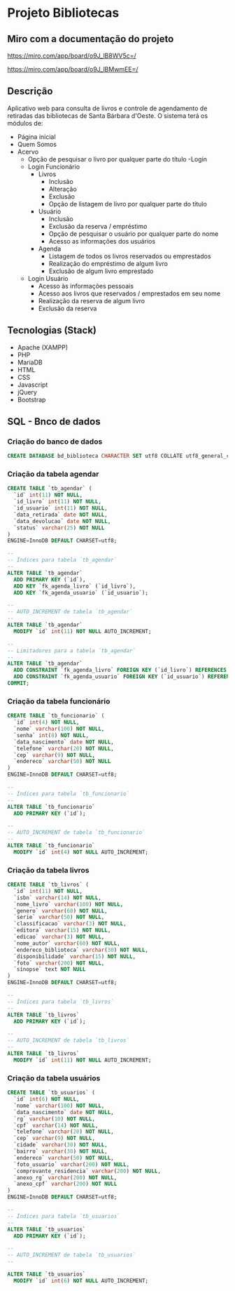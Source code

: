 # Projeto Bibliotecas

## Miro com a documentação do projeto
https://miro.com/app/board/o9J_lB8WV5c=/

https://miro.com/app/board/o9J_lBMwmEE=/

## Descrição
Aplicativo web para consulta de livros e controle de agendamento de retiradas das bibliotecas de Santa Bárbara d'Oeste. O sistema terá os módulos de:

- Página inicial
- Quem Somos
- Acervo
    - Opção de pesquisar o livro por qualquer parte do título
-Login
    - Login Funcionário
        - Livros
            - Inclusão 
            - Alteração 
            - Exclusão 
            - Opção de listagem de livro por qualquer parte do título
        - Usuário
            - Inclusão
            - Exclusão da reserva / empréstimo 
            - Opção de pesquisar o usuário por qualquer parte do nome
            - Acesso as informações dos usuários 
        - Agenda
            - Listagem de todos os livros reservados ou emprestados
            - Realização do empréstimo de algum livro
            - Exclusão de algum livro emprestado
    - Login Usuário 
        - Acesso às informações pessoais
        - Acesso aos livros que reservados / emprestados em seu nome
        - Realização da reserva de algum livro
        - Exclusão da reserva

## Tecnologias (Stack)
- Apache (XAMPP)
- PHP
- MariaDB
- HTML
- CSS
- Javascript
- jQuery
- Bootstrap

## SQL - Bnco de dados
### Criação do banco de dados
```` sql
CREATE DATABASE bd_biblioteca CHARACTER SET utf8 COLLATE utf8_general_ci;
````

### Criação da tabela agendar
````sql
CREATE TABLE `tb_agendar` (
  `id` int(11) NOT NULL,
  `id_livro` int(11) NOT NULL,
  `id_usuario` int(11) NOT NULL,
  `data_retirada` date NOT NULL,
  `data_devolucao` date NOT NULL,
  `status` varchar(25) NOT NULL
) 
ENGINE=InnoDB DEFAULT CHARSET=utf8;

--
-- Índices para tabela `tb_agendar`
--
ALTER TABLE `tb_agendar`
  ADD PRIMARY KEY (`id`),
  ADD KEY `fk_agenda_livro` (`id_livro`),
  ADD KEY `fk_agenda_usuario` (`id_usuario`);

--
-- AUTO_INCREMENT de tabela `tb_agendar`
--
ALTER TABLE `tb_agendar`
  MODIFY `id` int(11) NOT NULL AUTO_INCREMENT;

--
-- Limitadores para a tabela `tb_agendar`
--
ALTER TABLE `tb_agendar`
  ADD CONSTRAINT `fk_agenda_livro` FOREIGN KEY (`id_livro`) REFERENCES `tb_livros` (`id`),
  ADD CONSTRAINT `fk_agenda_usuario` FOREIGN KEY (`id_usuario`) REFERENCES `tb_usuarios` (`id`);
COMMIT;
````

### Criação da tabela funcionário
````sql
CREATE TABLE `tb_funcionario` (
  `id` int(4) NOT NULL,
  `nome` varchar(100) NOT NULL,
  `senha` int(8) NOT NULL,
  `data_nascimento` date NOT NULL,
  `telefone` varchar(20) NOT NULL,
  `cep` varchar(9) NOT NULL,
  `endereco` varchar(50) NOT NULL
) 
ENGINE=InnoDB DEFAULT CHARSET=utf8;

--
-- Índices para tabela `tb_funcionario`
--
ALTER TABLE `tb_funcionario`
  ADD PRIMARY KEY (`id`);

--
-- AUTO_INCREMENT de tabela `tb_funcionario`
--
ALTER TABLE `tb_funcionario`
  MODIFY `id` int(4) NOT NULL AUTO_INCREMENT;

````

### Criação da tabela livros
````sql
CREATE TABLE `tb_livros` (
  `id` int(11) NOT NULL,
  `isbn` varchar(14) NOT NULL,
  `nome_livro` varchar(100) NOT NULL,
  `genero` varchar(60) NOT NULL,
  `serie` varchar(50) NOT NULL,
  `classificacao` varchar(3) NOT NULL,
  `editora` varchar(15) NOT NULL,
  `edicao` varchar(3) NOT NULL,
  `nome_autor` varchar(60) NOT NULL,
  `endereco_biblioteca` varchar(30) NOT NULL,
  `disponibilidade` varchar(15) NOT NULL,
  `foto` varchar(200) NOT NULL,
  `sinopse` text NOT NULL
) 
ENGINE=InnoDB DEFAULT CHARSET=utf8;

--
-- Índices para tabela `tb_livros`
--
ALTER TABLE `tb_livros`
  ADD PRIMARY KEY (`id`);

--
-- AUTO_INCREMENT de tabela `tb_livros`
--
ALTER TABLE `tb_livros`
  MODIFY `id` int(11) NOT NULL AUTO_INCREMENT;

````

### Criação da tabela usuários
````sql
CREATE TABLE `tb_usuarios` (
  `id` int(6) NOT NULL,
  `nome` varchar(100) NOT NULL,
  `data_nascimento` date NOT NULL,
  `rg` varchar(10) NOT NULL,
  `cpf` varchar(14) NOT NULL,
  `telefone` varchar(20) NOT NULL,
  `cep` varchar(9) NOT NULL,
  `cidade` varchar(30) NOT NULL,
  `bairro` varchar(30) NOT NULL,
  `endereco` varchar(50) NOT NULL,
  `foto_usuario` varchar(200) NOT NULL,
  `comprovante_residencia` varchar(200) NOT NULL,
  `anexo_rg` varchar(200) NOT NULL,
  `anexo_cpf` varchar(200) NOT NULL
) 
ENGINE=InnoDB DEFAULT CHARSET=utf8;

--
-- Índices para tabela `tb_usuarios`
--
ALTER TABLE `tb_usuarios`
  ADD PRIMARY KEY (`id`);

--
-- AUTO_INCREMENT de tabela `tb_usuarios`
--

ALTER TABLE `tb_usuarios`
  MODIFY `id` int(6) NOT NULL AUTO_INCREMENT;
````